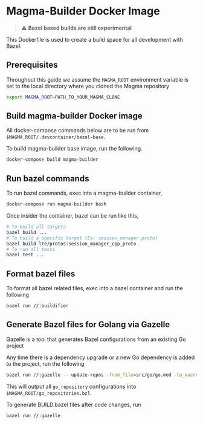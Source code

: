 # Magma-Builder Docker Image

> :warning: **Bazel based builds are still experimental**

This Dockerfile is used to create a build space for all development with Bazel.

## Prerequisites

Throughout this guide we assume the `MAGMA_ROOT` environment variable is set to the local directory where you cloned the Magma repository

```bash
export MAGMA_ROOT=PATH_TO_YOUR_MAGMA_CLONE
```

## Build magma-builder Docker image

All docker-compose commands below are to be run from `$MAGMA_ROOT/.devcontainer/bazel-base`.

To build magma-builder base image, run the following.

```bash
docker-compose build magma-builder
```

## Run bazel commands

To run bazel commands, exec into a magma-builder container,

```bash
docker-compose run magma-builder bash
```

Once insider the container, bazel can be run like this,

```bash
# To build all targets
bazel build ...
# To build a specific target (Ex: session_manager.proto)
bazel build lte/protos:session_manager_cpp_proto
# To run all tests
bazel test ...
```

## Format bazel files

To format all bazel related files, exec into a bazel container and run the following

```bash
bazel run //:buildifier
```

## Generate Bazel files for Golang via Gazelle

Gazelle is a tool that generates Bazel configurations from an existing Go project

Any time there is a dependency upgrade or a new Go dependency is added to the project, run the following

```bash
bazel run //:gazelle -- update-repos -from_file=src/go/go.mod -to_macro=go_repositories.bzl%go_repositories
```

This will output all `go_repository` configurations into `$MAGMA_ROOT/go_repositories.bzl`.

To generate BUILD.bazel files after code changes, run

```bash
bazel run //:gazelle
```

